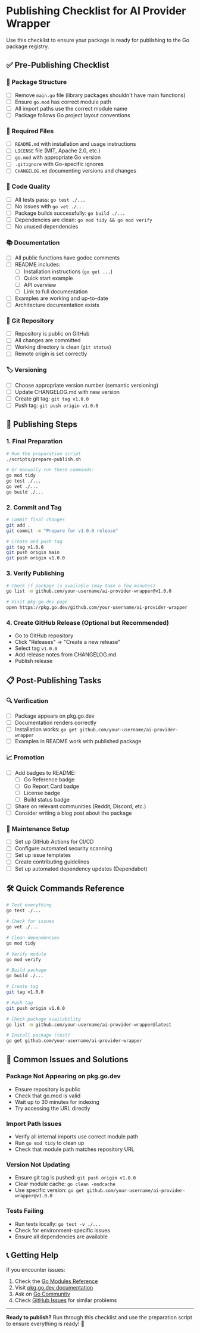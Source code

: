 # Publishing Checklist for AI Provider Wrapper

Use this checklist to ensure your package is ready for publishing to the Go package registry.

## ✅ Pre-Publishing Checklist

### 📁 Package Structure
- [ ] Remove `main.go` file (library packages shouldn't have main functions)
- [ ] Ensure `go.mod` has correct module path
- [ ] All import paths use the correct module name
- [ ] Package follows Go project layout conventions

### 📄 Required Files
- [ ] `README.md` with installation and usage instructions
- [ ] `LICENSE` file (MIT, Apache 2.0, etc.)
- [ ] `go.mod` with appropriate Go version
- [ ] `.gitignore` with Go-specific ignores
- [ ] `CHANGELOG.md` documenting versions and changes

### 🧪 Code Quality
- [ ] All tests pass: `go test ./...`
- [ ] No issues with `go vet ./...`
- [ ] Package builds successfully: `go build ./...`
- [ ] Dependencies are clean: `go mod tidy && go mod verify`
- [ ] No unused dependencies

### 📚 Documentation
- [ ] All public functions have godoc comments
- [ ] README includes:
  - [ ] Installation instructions (`go get ...`)
  - [ ] Quick start example
  - [ ] API overview
  - [ ] Link to full documentation
- [ ] Examples are working and up-to-date
- [ ] Architecture documentation exists

### 🔧 Git Repository
- [ ] Repository is public on GitHub
- [ ] All changes are committed
- [ ] Working directory is clean (`git status`)
- [ ] Remote origin is set correctly

### 🏷️ Versioning
- [ ] Choose appropriate version number (semantic versioning)
- [ ] Update CHANGELOG.md with new version
- [ ] Create git tag: `git tag v1.0.0`
- [ ] Push tag: `git push origin v1.0.0`

## 🚀 Publishing Steps

### 1. Final Preparation
```bash
# Run the preparation script
./scripts/prepare-publish.sh

# Or manually run these commands:
go mod tidy
go test ./...
go vet ./...
go build ./...
```

### 2. Commit and Tag
```bash
# Commit final changes
git add .
git commit -m "Prepare for v1.0.0 release"

# Create and push tag
git tag v1.0.0
git push origin main
git push origin v1.0.0
```

### 3. Verify Publishing
```bash
# Check if package is available (may take a few minutes)
go list -m github.com/your-username/ai-provider-wrapper@v1.0.0

# Visit pkg.go.dev page
open https://pkg.go.dev/github.com/your-username/ai-provider-wrapper
```

### 4. Create GitHub Release (Optional but Recommended)
- Go to GitHub repository
- Click "Releases" → "Create a new release"
- Select tag `v1.0.0`
- Add release notes from CHANGELOG.md
- Publish release

## 📋 Post-Publishing Tasks

### 🔍 Verification
- [ ] Package appears on pkg.go.dev
- [ ] Documentation renders correctly
- [ ] Installation works: `go get github.com/your-username/ai-provider-wrapper`
- [ ] Examples in README work with published package

### 📈 Promotion
- [ ] Add badges to README:
  - [ ] Go Reference badge
  - [ ] Go Report Card badge
  - [ ] License badge
  - [ ] Build status badge
- [ ] Share on relevant communities (Reddit, Discord, etc.)
- [ ] Consider writing a blog post about the package

### 🔄 Maintenance Setup
- [ ] Set up GitHub Actions for CI/CD
- [ ] Configure automated security scanning
- [ ] Set up issue templates
- [ ] Create contributing guidelines
- [ ] Set up automated dependency updates (Dependabot)

## 🛠️ Quick Commands Reference

```bash
# Test everything
go test ./...

# Check for issues
go vet ./...

# Clean dependencies
go mod tidy

# Verify module
go mod verify

# Build package
go build ./...

# Create tag
git tag v1.0.0

# Push tag
git push origin v1.0.0

# Check package availability
go list -m github.com/your-username/ai-provider-wrapper@latest

# Install package (test)
go get github.com/your-username/ai-provider-wrapper
```

## 🚨 Common Issues and Solutions

### Package Not Appearing on pkg.go.dev
- Ensure repository is public
- Check that go.mod is valid
- Wait up to 30 minutes for indexing
- Try accessing the URL directly

### Import Path Issues
- Verify all internal imports use correct module path
- Run `go mod tidy` to clean up
- Check that module path matches repository URL

### Version Not Updating
- Ensure git tag is pushed: `git push origin v1.0.0`
- Clear module cache: `go clean -modcache`
- Use specific version: `go get github.com/your-username/ai-provider-wrapper@v1.0.0`

### Tests Failing
- Run tests locally: `go test -v ./...`
- Check for environment-specific issues
- Ensure all dependencies are available

## 📞 Getting Help

If you encounter issues:

1. Check the [Go Modules Reference](https://golang.org/ref/mod)
2. Visit [pkg.go.dev documentation](https://pkg.go.dev/about)
3. Ask on [Go Community](https://golang.org/help)
4. Check [GitHub Issues](https://github.com/golang/go/issues) for similar problems

---

**Ready to publish?** Run through this checklist and use the preparation script to ensure everything is ready! 🚀